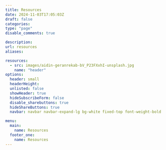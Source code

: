 ```yaml
---
title: Resources
date: 2024-11-03T17:05:03Z
draft: false
categories: 
type: "page"
disable_comments: true

description:
url: resources
aliases:

resources:
  - src: images/aidin-geranrekab-bV_P23FXxhI-unsplash.jpg
    name: "header"
options:
  header: small
  headerHeight:
  unlisted: false
  showHeader: true
  hideSubscribeForm: false
  disable_sharebuttons: true
  hideShareButtons: true
  navbar: navbar navbar-expand-lg bg-white fixed-top font-weight-bold

menu:
  main:
    name: Resources
  footer_one:
    name: Resources
---
```

